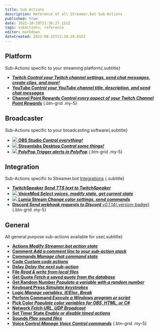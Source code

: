 ```yaml
---
title: Sub Actions
description: Reference of all Streamer.bot Sub-Actions
published: true
date: 2022-10-29T21:36:27.151Z
tags: subactions, reference
editor: markdown
dateCreated: 2021-08-25T21:34:29.815Z
---
```


## Platform
Sub-Actions specific to your streaming platform{.subtitle}

- [<i class="mdi mdi-twitch text--twitch"></i> **Twitch *Control your Twitch channel settings, send chat messages, create clips, and more!***](/Sub-Actions/Twitch)
- [<i class="mdi mdi-youtube text--youtube"></i> **YouTube *Control your YouTube channel title, description, and send chat messages***](/Sub-Actions/YouTube)
- [<i class="mdi mdi-twitch text--twitch"></i> **Channel Point Rewards *Control every aspect of your Twitch Channel Point Rewards***](/Sub-Actions/Rewards)
{.btn-grid .my-5}

## Broadcaster
Sub-Actions specific to your broadcasting software{.subtitle}

- [<img src="https://streamer.bot/img/integrations/obs.svg"/> **OBS Studio *Control everything!***](/Sub-Actions/OBS)
- [<img src="https://streamer.bot/img/integrations/streamlabs.png"/> **Streamlabs Desktop *Control some things!***](/Sub-Actions/Streamlabs-Desktop)
- [<img src="https://streamer.bot/img/integrations/polypop.png"/> **PolyPop *Trigger alerts in PolyPop***](/Sub-Actions/PolyPop)
{.btn-grid .my-5}

## Integration
Sub-Actions specific to Streamer.bot [Integrations](/Integrations) {.subtitle}

- [<i class="mdi mdi-speaker text--twitch"></i> **TwitchSpeaker *Send TTS text to TwitchSpeaker***](/Sub-Actions/TwitchSpeaker)
- [<img src="https://streamer.bot/img/integrations/voicemod.png"> **VoiceMod *Select voices, modify state, get current state***](/Sub-Actions/VoiceMod)
- [<img src="https://streamer.bot/img/integrations/lumia.png"> **Lumia Stream *Change color settings, send commands***](/Sub-Actions/Lumia-Stream)
- [<i class="mdi mdi-discord text--discord"></i> **Discord *Send webhook requests to Discord*** *v0.1.14*{.version-badge}](/Sub-Actions/Discord)
{.btn-grid .my-5}

## General
All general purpose sub-actions available for use{.subtitle}

- [<i class="mdi mdi-lightning-bolt primary--text"></i> **Actions *Modify Streamer.bot action state***](/Sub-Actions/Actions)
- [<i class="mdi mdi-comment-edit primary--text"></i> **Comment *Add a comment line to your sub-action stack***](/Sub-Actions/Comment)
- [<i class="mdi mdi-comment-alert primary--text"></i> **Commands *Manage chat command state***](/Sub-Actions/Commands)
- [<i class="mdi mdi-code-braces primary--text"></i> **Code *Custom code actions***](/Sub-Actions/Code)
- [<i class="mdi mdi-timelapse primary--text"></i> **Delay *Delay the next sub-action***](/Sub-Actions/Delay)
- [<i class="mdi mdi-file-code primary--text"></i> **File *Read &amp; write from local files***](/Sub-Actions/File)
- [<i class="mdi mdi-comment-quote-outline primary--text"></i> **Get Quote *Fetch a saved quote from the database***](/Sub-Actions/Get-Quote)
- [<i class="mdi mdi-numeric primary--text"></i> **Get Random Number *Populate a variable with a random number***](/Sub-Actions/Get-Random-Number)
- [<i class="mdi mdi-keyboard-close primary--text"></i> **Keyboard Press *Simulate keystrokes***](/Sub-Actions/Keyboard-Press)
- [<i class="mdi mdi-state-machine primary--text"></i> **Logic *Manage variables, If/Else, Break***](/Sub-Actions/Logic)
- [<i class="mdi mdi-code-greater-than primary--text"></i> **Perform Command *Execute a Windows program or script***](/Sub-Actions/Perform-Command)
- [<i class="mdi mdi-format-color-fill primary--text"></i> **Pick Color *Populate color variables for OBS, HTML, or C#***](/Sub-Actions/Pick-Color)
- [<i class="mdi mdi-network primary--text"></i> **Network *Fetch URL, UDP Broadcast***](/Sub-Actions/Network)
- [<i class="mdi mdi-timer primary--text"></i> **Set Timer State *Enable or disable timed actions***](/Sub-Actions/Set-Timer-State)
- [<i class="mdi mdi-volume-high primary--text"></i> **Sounds *Play sound files***](/Sub-Actions/Sounds)
- [<i class="mdi mdi-account-voice primary--text"></i> **Voice Control *Manage Voice Control commands***](/Sub-Actions/Voice-Control)
{.btn-grid .my-5}